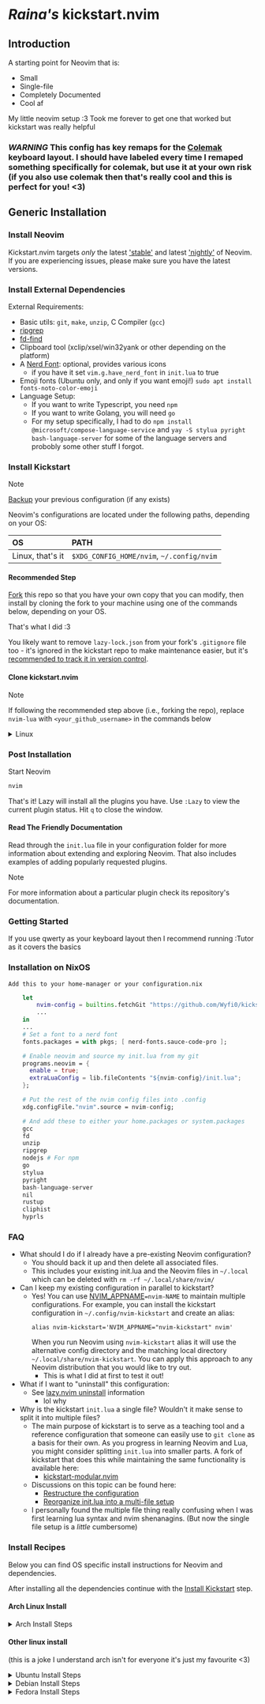 # *Raina's* kickstart.nvim

## Introduction

A starting point for Neovim that is:

* Small
* Single-file
* Completely Documented
* Cool af

My little neovim setup :3
Took me forever to get one that worked but kickstart was really helpful

### ***WARNING*** This config has key remaps for the [Colemak](https://colemak.com/) keyboard layout. I should have labeled every time I remaped something specifically for colemak, but use it at your own risk (if you also use colemak then that's really cool and this is perfect for you! <3)

## Generic Installation

### Install Neovim

Kickstart.nvim targets *only* the latest
['stable'](https://github.com/neovim/neovim/releases/tag/stable) and latest
['nightly'](https://github.com/neovim/neovim/releases/tag/nightly) of Neovim.
If you are experiencing issues, please make sure you have the latest versions.

### Install External Dependencies

External Requirements:
- Basic utils: `git`, `make`, `unzip`, C Compiler (`gcc`)
- [ripgrep](https://github.com/BurntSushi/ripgrep#installation)
- [fd-find](https://github.com/sharkdp/fd#installation)
- Clipboard tool (xclip/xsel/win32yank or other depending on the platform)
- A [Nerd Font](https://www.nerdfonts.com/): optional, provides various icons
  - if you have it set `vim.g.have_nerd_font` in `init.lua` to true
- Emoji fonts (Ubuntu only, and only if you want emoji!) `sudo apt install fonts-noto-color-emoji`
- Language Setup:
  - If you want to write Typescript, you need `npm`
  - If you want to write Golang, you will need `go`
  - For my setup specifically, I had to do `npm install @microsoft/compose-language-service` and `yay -S stylua pyright bash-language-server` for some of the language servers and probobly some other stuff I forgot.

### Install Kickstart

> [!NOTE]
> [Backup](#FAQ) your previous configuration (if any exists)

Neovim's configurations are located under the following paths, depending on your OS:

| OS | PATH |
| :- | :--- |
| Linux, that's it | `$XDG_CONFIG_HOME/nvim`, `~/.config/nvim` |

#### Recommended Step

[Fork](https://docs.github.com/en/get-started/quickstart/fork-a-repo) this repo
so that you have your own copy that you can modify, then install by cloning the
fork to your machine using one of the commands below, depending on your OS.

That's what I did :3

You likely want to remove `lazy-lock.json` from your fork's `.gitignore` file
too - it's ignored in the kickstart repo to make maintenance easier, but it's
[recommended to track it in version control](https://lazy.folke.io/usage/lockfile).

#### Clone kickstart.nvim

> [!NOTE]
> If following the recommended step above (i.e., forking the repo), replace
> `nvim-lua` with `<your_github_username>` in the commands below

<details><summary> Linux  </summary>

```sh
git clone https://github.com/nvim-lua/kickstart.nvim.git "${XDG_CONFIG_HOME:-$HOME/.config}"/nvim
```

</details>

### Post Installation

Start Neovim

```sh
nvim
```

That's it! Lazy will install all the plugins you have. Use `:Lazy` to view
the current plugin status. Hit `q` to close the window.

#### Read The Friendly Documentation

Read through the `init.lua` file in your configuration folder for more
information about extending and exploring Neovim. That also includes
examples of adding popularly requested plugins.

> [!NOTE]
> For more information about a particular plugin check its repository's documentation.


### Getting Started

If you use qwerty as your keyboard layout then I recommend running :Tutor as it covers the basics

### Installation on NixOS

    Add this to your home-manager or your configuration.nix
```nix
    let 
        nvim-config = builtins.fetchGit "https://github.com/Wyfi0/kickstrt.nvim.git";
        ...
    in
    ...
    # Set a font to a nerd font
    fonts.packages = with pkgs; [ nerd-fonts.sauce-code-pro ];

    # Enable neovim and source my init.lua from my git
    programs.neovim = {
      enable = true;
      extraLuaConfig = lib.fileContents "${nvim-config}/init.lua";
    };

    # Put the rest of the nvim config files into .config
    xdg.configFile."nvim".source = nvim-config;

    # And add these to either your home.packages or system.packages
    gcc
    fd
    unzip
    ripgrep
    nodejs # For npm
    go
    stylua
    pyright
    bash-language-server
    nil
    rustup
    cliphist
    hyprls
```

### FAQ

* What should I do if I already have a pre-existing Neovim configuration?
  * You should back it up and then delete all associated files.
  * This includes your existing init.lua and the Neovim files in `~/.local`
    which can be deleted with `rm -rf ~/.local/share/nvim/`
* Can I keep my existing configuration in parallel to kickstart?
  * Yes! You can use [NVIM_APPNAME](https://neovim.io/doc/user/starting.html#%24NVIM_APPNAME)`=nvim-NAME`
    to maintain multiple configurations. For example, you can install the kickstart
    configuration in `~/.config/nvim-kickstart` and create an alias:
    ```
    alias nvim-kickstart='NVIM_APPNAME="nvim-kickstart" nvim'
    ```
    When you run Neovim using `nvim-kickstart` alias it will use the alternative
    config directory and the matching local directory
    `~/.local/share/nvim-kickstart`. You can apply this approach to any Neovim
    distribution that you would like to try out.
    * This is what I did at first to test it out!
* What if I want to "uninstall" this configuration:
  * See [lazy.nvim uninstall](https://lazy.folke.io/usage#-uninstalling) information
    * lol why
* Why is the kickstart `init.lua` a single file? Wouldn't it make sense to split it into multiple files?
  * The main purpose of kickstart is to serve as a teaching tool and a reference
    configuration that someone can easily use to `git clone` as a basis for their own.
    As you progress in learning Neovim and Lua, you might consider splitting `init.lua`
    into smaller parts. A fork of kickstart that does this while maintaining the
    same functionality is available here:
    * [kickstart-modular.nvim](https://github.com/dam9000/kickstart-modular.nvim)
  * Discussions on this topic can be found here:
    * [Restructure the configuration](https://github.com/nvim-lua/kickstart.nvim/issues/218)
    * [Reorganize init.lua into a multi-file setup](https://github.com/nvim-lua/kickstart.nvim/pull/473)
  * I personally found the multiple file thing really confusing when I was first learning lua syntax and nvim shenanagins. (But now the single file setup is a *little* cumbersome)

### Install Recipes

Below you can find OS specific install instructions for Neovim and dependencies.

After installing all the dependencies continue with the [Install Kickstart](#Install-Kickstart) step.

#### Arch Linux Install
<details><summary>Arch Install Steps</summary>

```
sudo pacman -S --noconfirm --needed gcc make git ripgrep fd unzip neovim
```
</details>

#### Other linux install

(this is a joke I understand arch isn't for everyone it's just my favourite <3)

<details><summary>Ubuntu Install Steps</summary>

```
sudo add-apt-repository ppa:neovim-ppa/unstable -y
sudo apt update
sudo apt install make gcc ripgrep unzip git xclip neovim
```
</details>
<details><summary>Debian Install Steps</summary>

```
sudo apt update
sudo apt install make gcc ripgrep unzip git xclip curl

# Now we install nvim
curl -LO https://github.com/neovim/neovim/releases/latest/download/nvim-linux-x86_64.tar.gz
sudo rm -rf /opt/nvim-linux-x86_64
sudo mkdir -p /opt/nvim-linux-x86_64
sudo chmod a+rX /opt/nvim-linux-x86_64
sudo tar -C /opt -xzf nvim-linux-x86_64.tar.gz

# make it available in /usr/local/bin, distro installs to /usr/bin
sudo ln -sf /opt/nvim-linux-x86_64/bin/nvim /usr/local/bin/
```
</details>
<details><summary>Fedora Install Steps</summary>

```
sudo dnf install -y gcc make git ripgrep fd-find unzip neovim
```
</details>



